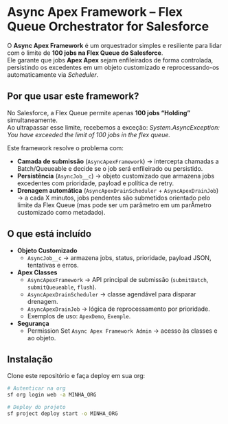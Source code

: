 # Async Apex Framework – Flex Queue Orchestrator for Salesforce

O **Async Apex Framework** é um orquestrador simples e resiliente para lidar com o limite de **100 jobs na Flex Queue do Salesforce**.  
Ele garante que jobs **Apex Apex** sejam enfileirados de forma controlada, persistindo os excedentes em um objeto customizado e reprocessando-os automaticamente via *Scheduler*.



## Por que usar este framework?

No Salesforce, a Flex Queue permite apenas **100 jobs “Holding”** simultaneamente.  
Ao ultrapassar esse limite, recebemos a exceção:
*System.AsyncException: You have exceeded the limit of 100 jobs in the flex queue.*

Este framework resolve o problema com:
- **Camada de submissão** (`AsyncApexFramework`) → intercepta chamadas a Batch/Queueable e decide se o job será enfileirado ou persistido.  
- **Persistência** (`AsyncJob__c`) → objeto customizado que armazena jobs excedentes com prioridade, payload e política de retry.  
- **Drenagem automática** (`AsyncApexDrainScheduler` + `AsyncApexDrainJob`) → a cada X minutos, jobs pendentes são submetidos orientado pelo limite da Flex Queue (mas pode ser um parâmetro em um parÂmetro customizado como metadado).  



## O que está incluído

- **Objeto Customizado**
  - `AsyncJob__c` → armazena jobs, status, prioridade, payload JSON, tentativas e erros.
- **Apex Classes**
  - `AsyncApexFramework` → API principal de submissão (`submitBatch`, `submitQueueable`, `flush`).
  - `AsyncApexDrainScheduler` → classe agendável para disparar drenagem.
  - `AsyncApexDrainJob` → lógica de reprocessamento por prioridade.
  - Exemplos de uso: `ApexDemo`, `Exemple`.
- **Segurança**
  - Permission Set `Async Apex Framework Admin` → acesso às classes e ao objeto.



## Instalação

Clone este repositório e faça deploy em sua org:

```bash
# Autenticar na org
sf org login web -a MINHA_ORG

# Deploy do projeto
sf project deploy start -o MINHA_ORG
